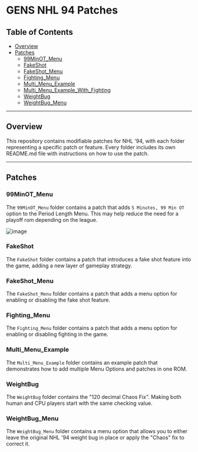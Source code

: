 # GENS NHL 94 Patches

## Table of Contents
- [Overview](#overview)
- [Patches](#patches)
  - [99MinOT_Menu](#99minot_menu)
  - [FakeShot](#fakeshot)
  - [FakeShot_Menu](#fakeshot_menu)
  - [Fighting_Menu](#fighting_menu)
  - [Multi_Menu_Example](#multi_menu_example)
  - [Multi_Menu_Example_With_Fighting](#multi_menu_example_with_fighting)
  - [WeightBug](#weightbug)
  - [WeightBug_Menu](#weightbug_menu)

---

## Overview

This repository contains modifiable patches for NHL '94, with each folder representing a specific patch or feature. Every folder includes its own README.md file with instructions on how to use the patch.

---

## Patches

### 99MinOT_Menu
The `99MinOT_Menu` folder contains a patch that adds `5 Minutes, 99 Min OT` option to the Period Length Menu. This may help reduce the need for a playoff rom depending on the league.

![image](https://github.com/user-attachments/assets/88b50e72-5406-4686-b49d-2245538c3166)

### FakeShot
The `FakeShot` folder contains a patch that introduces a fake shot feature into the game, adding a new layer of gameplay strategy.

### FakeShot_Menu
The `FakeShot_Menu` folder contains a patch that adds a menu option for enabling or disabling the fake shot feature.

### Fighting_Menu
The `Fighting_Menu` folder contains a patch that adds a menu option for enabling or disabling fighting in the game.

### Multi_Menu_Example
The `Multi_Menu_Example` folder contains an example patch that demonstrates how to add multiple Menu Options and patches in one ROM.

### WeightBug
The `WeightBug` folder contains the "120 decimal Chaos Fix". Making both human and CPU players start with the same checking value.

### WeightBug_Menu
The `WeightBug_Menu` folder contains a menu option that allows you to either leave the original NHL '94 weight bug in place or apply the "Chaos" fix to correct it.
